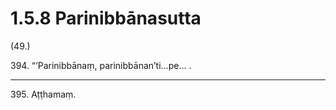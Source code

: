 

# 1.5.8 Parinibbānasutta




(49.)

394\. “‘Parinibbānaṃ, parinibbānan’ti…pe… .

---

395\. Aṭṭhamaṃ.





